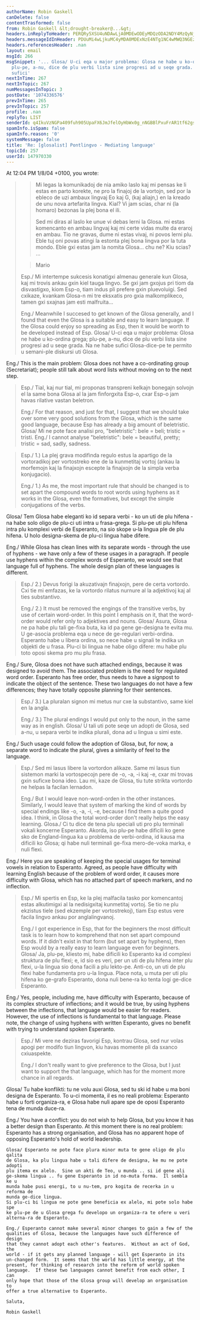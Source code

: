 ```yaml
---
authorName: Robin Gaskell
canDelete: false
contentTrasformed: false
from: Robin Gaskell &lt;drought-breaker@...&gt;
headers.inReplyToHeader: PERQRy5XSU4uNDAwLjA0MDEwODEyMDQzODA2NDY4MzQyNjRAZHJvdHBvc3RhLmh1Pg==
headers.messageIdInHeader: PDUuMi4wLjkuMC4yMDA0MDExNzE4NTg1NC4wMWQ3NGEzMEBwYWNpZmljLm5ldC5hdT4=
headers.referencesHeader: .nan
layout: email
msgId: 266
msgSnippet: '... Glosa/ U-ci eqa u major problema: Glosa ne habe u ko-ordina grega;
  plu-pe, a-nu, dice de plu verbi lista sine progresi ad u seqe grada. Na ne habe
  sufici'
nextInTime: 267
nextInTopic: 267
numMessagesInTopic: 3
postDate: '1074336576'
prevInTime: 265
prevInTopic: 257
profile: .nan
replyTo: LIST
senderId: q4IkuVzNGPa409fuh905UpaFX6JmJfelOyHbWx0g_nNGBBlPxuFrAR1tf62gsEc2w5rQYwJSa64whAEHeBSZaEMXR7NA-z99_nQinteGdqmCb3F39g
spamInfo.isSpam: false
spamInfo.reason: '0'
systemMessage: false
title: 'Re: [glosalist] Pontlingvo - Mediating language'
topicId: 257
userId: 147970330
---
```


At 12:04 PM 1/8/04 +0100, you wrote:

> > Mi legas la komunikadoj de nia amiko laslo kaj mi pensas ke li estas
> > en parto korekte, ne pro la finajoj de la vortojn, sed por la ebleco
> > de uzi ambaux lingvaj Eo kaj G, (kaj aliajn,) en la kreado de unu
> > nova artefarita lingva. Kial? Vi jam scias, char ni (la homaro)
> > bezonas la plej bona el ili.
> >
> > Sed mi diras al laslo ke unue vi debas lerni la Glosa. mi estas
> > komencanto en ambau lingvaj kaj mi certe vidas multe da eraroj en
> > ambau. Tio ne gravas, dume ni estas vivaj, ni povos lerni plu. Eble
> > tuj oni povas atingi la estonta plej bona lingva por la tuta mondo.
> > Eble gxi estas jam la nomita Glosa... chu ne? Kiu scias? ...
>
> > Mario
>
>Esp./ Mi intertempe sukcesis konatigxi almenau generale kun Glosa, kaj mi 
>trovis ankau gxin kiel tauga lingvo.
>Se gxi jam gxojus pri tiom da disvastigxo, kiom Esp-o, tiam indus pli 
>prefere gxin pluevoluigi.
>Sed cxikaze, kvankam Glosa-n mi tre eksxatis pro gxia malkomplikeco, tamen 
>gxi sxajnas jam esti malfruita...
>
>Eng./ Meanwhile I succesed to get known of the Glosa generally, and I 
>found that even the Glosa is a suitable and easy to learn language.
>If the Glosa could enjoy so spreading as Esp, then it would be worth to be 
>developed instead of Esp.
Glosa/ U-ci eqa u major problema: Glosa ne habe u ko-ordina grega; plu-pe, 
a-nu, dice de plu verbi lista sine progresi ad u seqe grada.
Na ne habe sufici Glosa-dice-pe te permito u semani-ple diskursi uti Glosa.

Eng./ This is the main problem: Glosa does not have a co-ordinating group 
(Secretariat);  people still talk about word lists without moving on to the 
next step.

>Esp./ Tial, kaj nur tial, mi proponas transpreni kelkajn bonegajn solvojn 
>el la same bona Glosa al la jam finforgxita Esp-o, cxar Esp-o jam havas 
>rilative vastan beletron.
>
>Eng./ For that reason, and just for that, I suggest that we should take 
>over some very good solutions from the Glosa, which is the same good 
>language, because Esp has already a big amount of beletristic.
Glosa/ Mi ne pote face analisi pro, "beletristic": bele  = beli; tristic = 
tristi.
Eng./ I cannot analyse "beletristic": bele = beautiful, pretty; tristic = 
sad, sadly, sadness.

>Esp./ 1.) La plej grava modifinda regulo estus la apartigo de la 
>vortoradikoj per vortostreko ene de la kunmetitaj vortoj (ankau la 
>morfemojn kaj la finajxojn escepte la finajxojn de la simpla verba konjugacio).
>
>Eng./ 1.) As me, the most important rule that should be changed is to set 
>apart the compound words to root words using hyphens as it works in the 
>Glosa, even the formatives, but except the simple conjugations of the verbs.

  Glosa/ Tem Glosa habe eleganti ko id separa verbi - ko un uti de plu 
hifena - na habe solo oligo de plu-ci uti intra u frasa-grega.  Si plu-pe 
uti plu hifena intra plu komplexi verbi de Esperanto, na sio skope u-la 
lingua ple de plu hifena.  U holo designa-skema de plu-ci lingua habe difere.

Eng./   While Glosa has clean lines with its separate words - through the 
use of hyphens -
we have only a few of these usages in a paragraph.  If people use hyphens 
within the complex words of Esperanto, we would see that language full of 
hyphens.  The whole design plan of these languages is different.


>Esp./ 2.) Devus forigi la akuzativajn finajxojn, pere de certa vortordo. 
>Cxi tie mi emfazas, ke la vortordo rilatus nurnure al la adjektivoj kaj al 
>ties substantivo.
>
>Eng./ 2.) It must be removed the engings of the transitive verbs, by use 
>of certain word-order. In this point I emphasis on it, that the word-order 
>would refer only to adjektives and nouns.
Glosa/ Asura, Glosa ne pa habe plu tali ge-fixa buta, ka id pa gene 
ge-designa te evita mu. U ge-asocia problema eqa u nece de ge-regulari 
verbi-ordina.  Esperanto habe u libera ordina, so nece habe u signali te 
indika un objekti de u frasa.  Plu-ci bi lingua ne habe oligo difere: mu 
habe plu toto oposi skema pro mu plu frasa.

Eng./ Sure, Glosa does not have such attached endings, because it was 
designed to avoid them.  The associated problem is the need for regulated 
word order.  Esperanto has free order, thus needs to have a signpost to 
indicate the object of the sentence.  These two languages do not have a few 
differences; they have totally opposite planning for their sentences.

>Esp./ 3.) La pluralan signon mi metus nur cxe la substantivo, same kiel en 
>la angla.
>
>Eng./ 3.) The plural endings I would put only to the noun, in the same way 
>as in english.
Glosa/ U tali uti pote seqe un adopti de Glosa, sed a-nu, u separa verbi te 
indika plurali, dona ad u lingua u simi este.

Eng./ Such usage could follow the adoption of Glosa, but, for now, a 
separate word to indicate the plural, gives a similarity of feel to the 
language.

>Esp./ Sed mi lasus libere la vortordon alikaze.
>Same mi lasus tiun sistemon marki la vortospecojn pere de -o, -a, -i kaj 
>-e, cxar mi trovas gxin suficxe bona ideo.
>Lau mi, kaze de Glosa, tiu tute strikta vortordo ne helpas la facilan 
>lernadon.
>
>Eng./ But I would leave non-word-orden in the other instances.
>Similarly, I would leave that system of marking the kind of words by 
>special endings like  -o, -a, -i, -e, because I find them a quite good idea.
>I think, in Glosa the total word-order don't really helps the easy learning.
Glosa./ Ci tu dice de tena plu speciali uti pro plu terminali vokali 
koncerne Esperanto.
Akorda, iso plu-pe habe dificili ko gene sko de England-lingua ka u 
problema de verbi-ordina, id kausa ma dificili ko Glosa; qi habe nuli 
terminali ge-fixa mero-de-voka marka, e nuli flexi.

Eng./ Here you are speaking of keeping the special usages for terminal 
vowels in relation to Esperanto.  Agreed, as people have difficulty with 
learning English because of the problem of word order, it causes more 
difficulty with Glosa, which has no attached part of speech markers, and no 
inflection.

>Esp./ Mi spertis en Esp, ke la plej malfacila tasko por komencantoj estas 
>alkutimigxi al la nedisigxitaj kunmetitaj vortoj. Se tio ne plu ekzistus 
>tiele (sed ekzemple per vortostrekoj), tiam Esp estus vere facila lingvo 
>ankau por anglalingvanoj.
>
>Eng./ I got experience in Esp, that for the beginners the most difficult 
>task is to learn how to komprehend that non set apart compound words. If 
>it didn't exist in that form (but set apart by hyphens), then Esp would by 
>a really easy to learn language even for beginners.
Glosa/ Ja, plu-pe, kliesto mi, habe dificili ko Esperanto ka id complexi 
struktura de plu flexi; e, id sio es veri, per un uti de plu hifena inter 
plu flexi, u-la lingua sio dona facili a plu lekto-pe.  Anti-co, un uti de 
plu flexi habe fundamenta pro u-la lingua.  Place nota, u muta per uti plu 
hifena ko ge-grafo Esperanto, dona nuli bene-ra ko tenta logi ge-dice 
Esperanto.

Eng./ Yes, people, including me, have difficulty with Esperanto, because of 
its complex structure of inflections; and it would be true, by using 
hyphens between the inflections, that language would be easier for 
readers.  However, the use of inflections is fundamental to that 
language.  Please note, the change of using hyphens with written Esperanto, 
gives no benefit with trying to understand spoken Esperanto.

>Esp./ Mi vere ne deziras favorigi Esp, kontrau Glosa, sed nur volas apogi 
>per modifo tiun lingvon, kiu havas momente pli da sxanco cxiuaspekte.
>
>Eng./ I don't really want to give preference to the Glosa, but I just want 
>to support the that language, which has for the moment more chance in all 
>regards.

Glosa/ Tu habe konflikti: tu ne volu auxi Glosa, sed tu ski id habe u ma 
boni designa de Esperanto.  To u-ci momenta, il es no reali problema: 
Esperanto habe u forti organiza-ra, e Glosa habe nuli apare spe de oposi 
Esperanto tena de munda duce-ra.

Eng./ You have a conflict: you do not wish to help Glosa, but you know it 
has a better design than Esperanto.  At this moment there is no real 
problem: Esperanto has a strong organisation, and Glosa has no apparent 
hope of opposing Esperanto's hold of world leadership.

   ~~~~~~~~~
Glosa/ Esperanto ne pote face plura minor muta te gene oligo de plu qalita 
de Glosa, ka plu lingua habe u tali difere de designa, ke mu ne pote adopti 
plu itema ex alelo.  Sine un akti de Teo, u munda .. si id gene ali 
ge-skema lingua .. fu gene Esperanto in id no-muta forma.  Il sembla ke u 
munda habe pusi energi, to u nu-tem, pro kogita de recerka in u reforma de 
munda ge-dice lingua.
Si plu-ci bi lingua ne pote gene beneficia ex alelo, mi pote solo habe spe 
ke plu-pe de u Glosa grega fu developo un organiza-ra te ofere u veri 
alterna-ra de Esperanto.

Eng./ Esperanto cannot make several minor changes to gain a few of the 
qualities of Glosa, because the languages have such difference of design 
that they cannot adopt each other's features.  Without an act of God, the 
world - if it gets any planned language - will get Esperanto in its 
un-changed form.  It seems that the world has little energy, at the 
present, for thinking of research into the reform of world spoken 
language.  If these two languages cannot benefit from each other, I can 
only hope that those of the Glosa group will develop an organisation to 
offer a true alternative to Esperanto.

Saluta,

Robin Gaskell 



